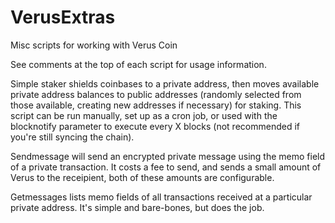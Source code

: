 # VerusExtras
Misc scripts for working with Verus Coin

See comments at the top of each script for usage information.

Simple staker shields coinbases to a private address, then moves available private address balances to public addresses (randomly selected from those available, creating new addresses if necessary) for staking. This script can be run manually, set up as a cron job, or used with the blocknotify parameter to execute every X blocks (not recommended if you're still syncing the chain).

Sendmessage will send an encrypted private message using the memo field of a private transaction. It costs a fee to send, and sends a small amount of Verus to the receipient, both of these amounts are configurable.

Getmessages lists memo fields of all transactions received at a particular private address. It's simple and bare-bones, but does the job.
